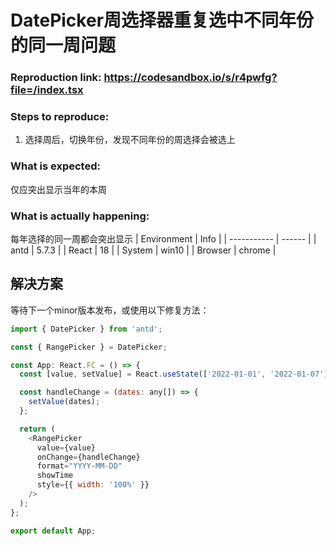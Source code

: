 # DatePicker周选择器重复选中不同年份的同一周问题

### Reproduction link: <https://codesandbox.io/s/r4pwfg?file=/index.tsx>

### Steps to reproduce:

1. 选择周后，切换年份，发现不同年份的周选择会被选上

### What is expected:

仅应突出显示当年的本周

### What is actually happening:

每年选择的同一周都会突出显示
| Environment | Info |
| ----------- | ------ |
| antd | 5.7.3 |
| React | 18 |
| System | win10 |
| Browser | chrome |

## 解决方案

等待下一个minor版本发布，或使用以下修复方法：

```javascript
import { DatePicker } from 'antd';

const { RangePicker } = DatePicker;

const App: React.FC = () => {
  const [value, setValue] = React.useState(['2022-01-01', '2022-01-07']);

  const handleChange = (dates: any[]) => {
    setValue(dates);
  };

  return (
    <RangePicker
      value={value}
      onChange={handleChange}
      format="YYYY-MM-DD"
      showTime
      style={{ width: '100%' }}
    />
  );
};

export default App;
```
